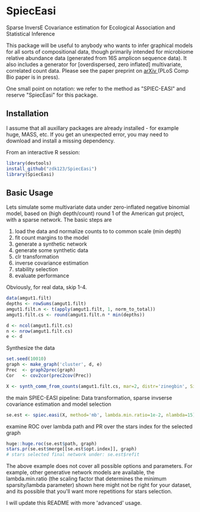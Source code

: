 SpiecEasi
=========

Sparse InversE Covariance estimation for Ecological Association and Statistical Inference

This package will be useful to anybody who wants to infer graphical models for all sorts of compositional data, though primarily intended for microbiome relative abundance data (generated from 16S amplicon sequence data). It also includes a generator for [overdispersed, zero inflated] multivariate, correlated count data. Please see the paper preprint on [arXiv ](http://arxiv.org/abs/1408.4158) (PLoS Comp Bio paper is in press). 

One small point on notation: we refer to the method as "SPIEC-EASI" and reserve "SpiecEasi" for this package.

## Installation ##

I assume that all auxillary packages are already installed - for example huge, MASS, etc. If you get an unexpected error, you may need to download and install a missing dependency.

From an interactive R session:

```r
library(devtools)
install_github("zdk123/SpiecEasi")
library(SpiecEasi)
```
## Basic Usage ##

Lets simulate some multivariate data under zero-inflated negative binomial model, based on (high depth/count) round 1 of the American gut project, with a sparse network. The basic steps are

1. load the data and normalize counts to to common scale (min depth)
2. fit count margins to the model
3. generate a synthetic network
4. generate some synthetic data
5. clr transformation
6. inverse covariance estimation
7. stability selection
8. evaluate performance

Obviously, for real data, skip 1-4.

```r
data(amgut1.filt)
depths <- rowSums(amgut1.filt)
amgut1.filt.n <- t(apply(amgut1.filt, 1, norm_to_total))
amgut1.filt.cs <- round(amgut1.filt.n * min(depths))

d <- ncol(amgut1.filt.cs)
n <- nrow(amgut1.filt.cs)
e <- d
```

Synthesize the data
```r
set.seed(10010)
graph <- make_graph('cluster', d, e)
Prec  <- graph2prec(graph)
Cor   <- cov2cor(prec2cov(Prec))

X <- synth_comm_from_counts(amgut1.filt.cs, mar=2, distr='zinegbin', Sigma=Cor, n=n)
```

the main SPIEC-EASI pipeline: Data transformation, sparse invserse covariance estimation and model selection
```r
se.est <- spiec.easi(X, method='mb', lambda.min.ratio=1e-2, nlambda=15)
```

examine ROC over lambda path and PR over the stars index for the selected graph
```r
huge::huge.roc(se.est$path, graph)
stars.pr(se.est$merge[[se.est$opt.index]], graph)
# stars selected final network under: se.est$refit
```

The above example does not cover all possible options and parameters. For example, other generative network models are available, the lambda.min.ratio (the scaling factor that determines the minimum sparsity/lambda parameter) shown here might not be right for your dataset, and its possible that you'll want more repetitions for stars selection.

I will update this README with more 'advanced' usage.


